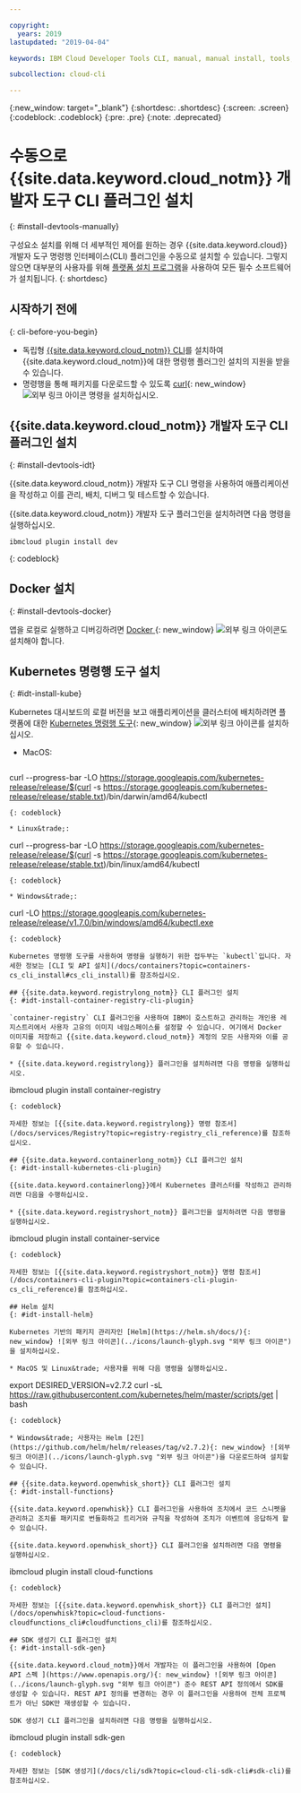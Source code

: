 ```yaml
---

copyright:
  years: 2019
lastupdated: "2019-04-04"

keywords: IBM Cloud Developer Tools CLI, manual, manual install, tools, components, developer tools, ibmcloud cli, ibmcloud, ibmcloud dev, cli, plugin, plug-in, command line, command-line, developer tools, kubernetes, kubectl

subcollection: cloud-cli

---
```


{:new_window: target="_blank"}
{:shortdesc: .shortdesc}
{:screen: .screen}
{:codeblock: .codeblock}
{:pre: .pre}
{:note: .deprecated}

# 수동으로 {{site.data.keyword.cloud_notm}} 개발자 도구 CLI 플러그인 설치
{: #install-devtools-manually}

구성요소 설치를 위해 더 세부적인 제어를 원하는 경우 {{site.data.keyword.cloud}} 개발자 도구 명령행 인터페이스(CLI) 플러그인을 수동으로 설치할 수 있습니다. 그렇지 않으면 대부분의 사용자를 위해 [플랫폼 설치 프로그램](/docs/cli?topic=cloud-cli-ibmcloud-cli#step1-install-idt)을 사용하여 모든 필수 소프트웨어가 설치됩니다.
{: shortdesc}

## 시작하기 전에
{: cli-before-you-begin}

* 독립형 [{{site.data.keyword.cloud_notm}} CLI](/docs/cli?topic=cloud-cli-install-ibmcloud-cli#install-ibmcloud-cli)를 설치하여 {{site.data.keyword.cloud_notm}}에 대한 명령행 플러그인 설치의 지원을 받을 수 있습니다. 
* 명령행을 통해 패키지를 다운로드할 수 있도록 [curl](https://curl.haxx.se/download.html){: new_window} ![외부 링크 아이콘](../icons/launch-glyph.svg "외부 링크 아이콘") 명령을 설치하십시오.

## {{site.data.keyword.cloud_notm}} 개발자 도구 CLI 플러그인 설치
{: #install-devtools-idt}

{{site.data.keyword.cloud_notm}} 개발자 도구 CLI 명령을 사용하여 애플리케이션을 작성하고 이를 관리, 배치, 디버그 및 테스트할 수 있습니다.

{{site.data.keyword.cloud_notm}} 개발자 도구 플러그인을 설치하려면 다음 명령을 실행하십시오. 
```
ibmcloud plugin install dev
```
{: codeblock}

## Docker 설치
{: #install-devtools-docker}

앱을 로컬로 실행하고 디버깅하려면 [Docker ](https://www.docker.com/get-started){: new_window} ![외부 링크 아이콘](../icons/launch-glyph.svg "외부 링크 아이콘")도 설치해야 합니다.

## Kubernetes 명령행 도구 설치
{: #idt-install-kube}

Kubernetes 대시보드의 로컬 버전을 보고 애플리케이션을 클러스터에 배치하려면 플랫폼에 대한 [Kubernetes 명령행 도구](https://kubernetes.io/docs/tasks/tools/install-kubectl/){: new_window} ![외부 링크 아이콘](../icons/launch-glyph.svg "외부 링크 아이콘")를 설치하십시오. 

* MacOS:
  ```
curl --progress-bar -LO https://storage.googleapis.com/kubernetes-release/release/$(curl -s https://storage.googleapis.com/kubernetes-release/release/stable.txt)/bin/darwin/amd64/kubectl
  ```
  {: codeblock}

* Linux&trade;:
  ```
curl --progress-bar -LO https://storage.googleapis.com/kubernetes-release/release/$(curl -s https://storage.googleapis.com/kubernetes-release/release/stable.txt)/bin/linux/amd64/kubectl
  ```
  {: codeblock}

* Windows&trade;:
  ```
curl -LO https://storage.googleapis.com/kubernetes-release/release/v1.7.0/bin/windows/amd64/kubectl.exe
  ```
  {: codeblock}

Kubernetes 명령행 도구를 사용하여 명령을 실행하기 위한 접두부는 `kubectl`입니다. 자세한 정보는 [CLI 및 API 설치](/docs/containers?topic=containers-cs_cli_install#cs_cli_install)를 참조하십시오.

## {{site.data.keyword.registrylong_notm}} CLI 플러그인 설치
{: #idt-install-container-registry-cli-plugin}

`container-registry` CLI 플러그인을 사용하여 IBM이 호스트하고 관리하는 개인용 레지스트리에서 사용자 고유의 이미지 네임스페이스를 설정할 수 있습니다. 여기에서 Docker 이미지를 저장하고 {{site.data.keyword.cloud_notm}} 계정의 모든 사용자와 이를 공유할 수 있습니다. 

* {{site.data.keyword.registrylong}} 플러그인을 설치하려면 다음 명령을 실행하십시오.
  ```
ibmcloud plugin install container-registry
  ```
  {: codeblock}

자세한 정보는 [{{site.data.keyword.registrylong}} 명령 참조서](/docs/services/Registry?topic=registry-registry_cli_reference)를 참조하십시오. 

## {{site.data.keyword.containerlong_notm}} CLI 플러그인 설치
{: #idt-install-kubernetes-cli-plugin}

{{site.data.keyword.containerlong}}에서 Kubernetes 클러스터를 작성하고 관리하려면 다음을 수행하십시오. 

* {{site.data.keyword.registryshort_notm}} 플러그인을 설치하려면 다음 명령을 실행하십시오.
  ```
ibmcloud plugin install container-service
  ```
  {: codeblock}

자세한 정보는 [{{site.data.keyword.registryshort_notm}} 명령 참조서](/docs/containers-cli-plugin?topic=containers-cli-plugin-cs_cli_reference)를 참조하십시오. 

## Helm 설치
{: #idt-install-helm}

Kubernetes 기반의 패키지 관리자인 [Helm](https://helm.sh/docs/){: new_window} ![외부 링크 아이콘](../icons/launch-glyph.svg "외부 링크 아이콘")을 설치하십시오.

* MacOS 및 Linux&trade; 사용자를 위해 다음 명령을 실행하십시오.
  ```
export DESIRED_VERSION=v2.7.2
curl -sL https://raw.githubusercontent.com/kubernetes/helm/master/scripts/get | bash
  ```
  {: codeblock}

* Windows&trade; 사용자는 Helm [2진](https://github.com/helm/helm/releases/tag/v2.7.2){: new_window} ![외부 링크 아이콘](../icons/launch-glyph.svg "외부 링크 아이콘")을 다운로드하여 설치할 수 있습니다.

## {{site.data.keyword.openwhisk_short}} CLI 플러그인 설치
{: #idt-install-functions}

{{site.data.keyword.openwhisk}} CLI 플러그인을 사용하여 조치에서 코드 스니펫을 관리하고 조치를 패키지로 번들화하고 트리거와 규칙을 작성하여 조치가 이벤트에 응답하게 할 수 있습니다. 

{{site.data.keyword.openwhisk_short}} CLI 플러그인을 설치하려면 다음 명령을 실행하십시오.
```
ibmcloud plugin install cloud-functions
```
{: codeblock}

자세한 정보는 [{{site.data.keyword.openwhisk_short}} CLI 플러그인 설치](/docs/openwhisk?topic=cloud-functions-cloudfunctions_cli#cloudfunctions_cli)를 참조하십시오.

## SDK 생성기 CLI 플러그인 설치
{: #idt-install-sdk-gen}

{{site.data.keyword.cloud_notm}}에서 개발자는 이 플러그인을 사용하여 [Open API 스펙 ](https://www.openapis.org/){: new_window} ![외부 링크 아이콘](../icons/launch-glyph.svg "외부 링크 아이콘") 준수 REST API 정의에서 SDK를 생성할 수 있습니다. REST API 정의를 변경하는 경우 이 플러그인을 사용하여 전체 프로젝트가 아닌 SDK만 재생성할 수 있습니다.

SDK 생성기 CLI 플러그인을 설치하려면 다음 명령을 실행하십시오.
```
ibmcloud plugin install sdk-gen
```
{: codeblock}

자세한 정보는 [SDK 생성기](/docs/cli/sdk?topic=cloud-cli-sdk-cli#sdk-cli)를 참조하십시오.
